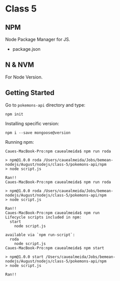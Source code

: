 # Class 5

## NPM

Node Package Manager for JS.

- package.json

## N & NVM

For Node Version.

## Getting Started

Go to `pokemons-api` directory and type:

```
npm init
```

Installing specific version:

```
npm i --save mongoose@version
```

Running npm:

```
Caues-MacBook-Pro:npm cauealmeida$ npm run roda

> npm@1.0.0 roda /Users/cauealmeida/Jobs/bemean-nodejs/August/nodejs/class-5/pokemons-api/npm
> node script.js

Ran!!
Caues-MacBook-Pro:npm cauealmeida$ npm run roda

> npm@1.0.0 roda /Users/cauealmeida/Jobs/bemean-nodejs/August/nodejs/class-5/pokemons-api/npm
> node script.js

Ran!!
Caues-MacBook-Pro:npm cauealmeida$ npm run
Lifecycle scripts included in npm:
  start
    node script.js

available via `npm run-script`:
  roda
    node script.js
Caues-MacBook-Pro:npm cauealmeida$ npm start

> npm@1.0.0 start /Users/cauealmeida/Jobs/bemean-nodejs/August/nodejs/class-5/pokemons-api/npm
> node script.js

Ran!!
```
